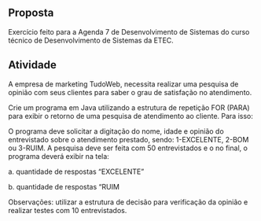 ## Proposta

Exercício feito para a Agenda 7 de Desenvolvimento de Sistemas do curso técnico de Desenvolvimento de Sistemas da ETEC.

## Atividade

A empresa de marketing TudoWeb, necessita realizar uma pesquisa de opinião com seus clientes para saber o grau de satisfação no atendimento.

Crie um programa em Java utilizando a estrutura de repetição FOR (PARA) para exibir o retorno de uma pesquisa de atendimento ao cliente. Para isso:

O programa deve solicitar  a digitação do nome, idade e opinião do entrevistado sobre o atendimento prestado, sendo: 1-EXCELENTE, 2-BOM ou 3-RUIM. A pesquisa deve ser feita com 50 entrevistados e o no final, o programa deverá exibir na tela:

a. quantidade de respostas “EXCELENTE”

b. quantidade de respostas “RUIM

Observações: utilizar a estrutura de decisão para verificação da opinião e realizar testes com 10 entrevistados.